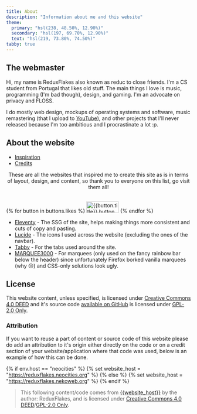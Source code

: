 ```yaml
---
title: About
description: "Information about me and this website"
theme:
  primary: "hsl(238, 48.50%, 12.90%)"
  secondary: "hsl(197, 69.70%, 12.90%)"
  text: "hsl(219, 73.80%, 74.50%)"
tabby: true
---
```


## The webmaster

Hi, my name is ReduxFlakes also known as reduc to close friends. I'm a CS student from Portugal that likes old stuff. The main things I love is music, programming (I'm bad though), design, and gaming. I'm an advocate on privacy and FLOSS.

I do mostly web design, mockups of operating systems and software, music remastering (that I upload to [YouTube](https://www.youtube.com/@reduxflakes)), and other projects that I'll never released because I'm too ambitious and I procrastinate a lot :p.

## About the website

<div class="tabs-container">
  <ul data-tabs>
    <li><a data-tabby-default href="#inspiration">Inspiration</a></li>
    <li><a href="#credits">Credits</a></li>
  </ul>
  <div id="inspiration" class="tabby-content">
    <p style="text-align:center;">These are all the websites that inspired me to create this site as is in terms of layout, design, and content, so thank you to everyone on this list, go visit them all!</p>
    <br>
    <div  class="button-grid">
    {% for button in buttons.likes %}
      <a href="{{button.url}}" title="{{button.title}}"><img src="/public/img/buttons/{{button.img}}" alt="{{button.title}} button" width="88" height="31" class="classic-button" loading="lazy"></a>
    {% endfor %}
    </div>
  </div>
  <div id="credits" class="tabby-content">
  
  * [Eleventy](https://www.11ty.dev/) - The SSG of the site, helps making things more consistent and cuts of copy and pasting.
  * [Lucide](https://lucide.dev/) - The icons I used across the website (excluding the ones of the navbar).
  * [Tabby](https://github.com/cferdinandi/tabby) - For the tabs used around the site.
  * [MARQUEE3000](https://github.com/ezekielaquino/Marquee3000) - For marquees (only used on the fancy rainbow bar below the header) since unfortunately Firefox borked vanilla marquees (why 😔) and CSS-only solutions look ugly.
  
  </div>
</div>

## License

This website content, unless specified, is licensed under [Creative Commons 4.0 DEED](https://creativecommons.org/licenses/by/4.0/deed.en) and it's source code [available on GitHub](https://github.com/ReduxFlakes/website) is licensed under [GPL-2.0 Only](https://www.gnu.org/licenses/old-licenses/gpl-2.0-standalone.html).

### Attribution

If you want to reuse a part of content or source code of this website please do add an attribution to it's origin either directly on the code or on a credit section of your website/application where that code was used, below is an example of how this can be done.

{% if env.host == "neocities" %}
{% set website_host = "https://reduxflakes.neocities.org" %}
{% else %}
{% set website_host = "https://reduxflakes.nekoweb.org" %}
{% endif %}

> This following content/code comes from <a href="{{website_host}}/page_to_the_content">{{website_host}}</a> by the author: ReduxFlakes, and is licensed under [Creative Commons 4.0 DEED](https://creativecommons.org/licenses/by/4.0/deed.en)/[GPL-2.0 Only](https://www.gnu.org/licenses/old-licenses/gpl-2.0-standalone.html).
